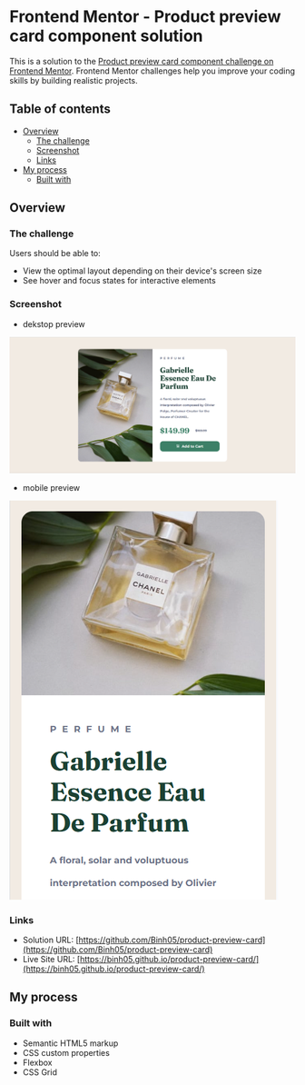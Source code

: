 # Frontend Mentor - Product preview card component solution

This is a solution to the [Product preview card component challenge on Frontend Mentor](https://www.frontendmentor.io/challenges/product-preview-card-component-GO7UmttRfa). Frontend Mentor challenges help you improve your coding skills by building realistic projects. 

## Table of contents

- [Overview](#overview)
  - [The challenge](#the-challenge)
  - [Screenshot](#screenshot)
  - [Links](#links)
- [My process](#my-process)
  - [Built with](#built-with)

## Overview

### The challenge

Users should be able to:

- View the optimal layout depending on their device's screen size
- See hover and focus states for interactive elements

### Screenshot

- dekstop preview

![](./images-preview/Screenshot-desktop.png)

- mobile preview

![](./images-preview/Screenshot-mobile.png)

### Links

- Solution URL: [https://github.com/Binh05/product-preview-card](https://github.com/Binh05/product-preview-card)
- Live Site URL: [https://binh05.github.io/product-preview-card/](https://binh05.github.io/product-preview-card/)

## My process

### Built with

- Semantic HTML5 markup
- CSS custom properties
- Flexbox
- CSS Grid